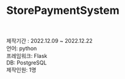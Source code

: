 # StorePaymentSystem
</br>
</br>
제작기간 : 2022.12.09 ~ 2022.12.22 </br>
언어: python</br>
프레임워크: Flask</br>
DB: PostgreSQL</br>
제작인원: 1명</br>


